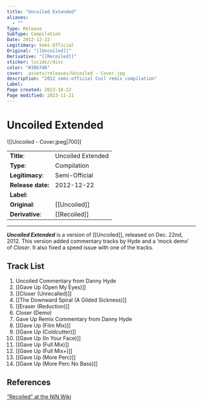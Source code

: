 ```yaml
---
title: "Uncoiled Extended"
aliases:
  - ""
Type: Release  
SubType: Compilation
Date: 2012-12-22
Legitimacy: Semi-Official
Original: "[[Uncoiled]]"
Derivative: "[[Recoiled]]"
sticker: lucide//disc
color: "#3867d6"
cover: _assets/releases/Uncoiled - Cover.jpg
description: "2012 semi-official Coil remix compilation"
Label: 
Page created: 2023-10-22
Page modified: 2023-11-21
---
```


# Uncoiled Extended

![[Uncoiled - Cover.jpeg|700]]

|  |  |
| --- | --- |
| __Title__: | Uncoiled Extended |
| __Type__: | Compilation |
| __Legitimacy__: | Semi-Official |
| __Release date:__ | 2012-12-22 |
| __Label:__ |  |
| __Original__: | [[Uncoiled]] |
| __Derivative__: | [[Recoiled]] |

---

*__Uncoiled Extended__* is a version of  [[Uncoiled]], released on Dec. 22nd, 2012. This version added commentary tracks by Hyde and a ‘mock demo’ of *Closer*. It also fixed a speed issue with one of the tracks.

## Track List

1. Uncoiled Commentary from Danny Hyde
2. [[Gave Up (Open My Eyes)]]
3. [[Closer (Unrecalled)]]
4. [[The Downward Spiral (A Gilded Sickness)]]
5. [[Eraser (Reduction)]]
6. Closer (Demo)
7. Gave Up Remix Commentary from Danny Hyde
8. [[Gave Up (Film Mix)]]
9. [[Gave Up (Coldcutter)]]
10. [[Gave Up (In Your Face)]]
11. [[Gave Up (Full Mix)]]
12. [[Gave Up (Full Mix+)]]
13. [[Gave Up (More Perc)]]
14. [[Gave Up (More Perc No Bass)]]

## References

[“Recoiled” at the NIN Wiki](https://www.nin.wiki/Recoiled)
